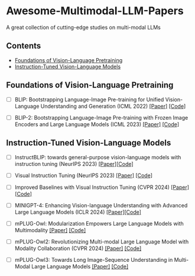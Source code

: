 # Awesome-Multimodal-LLM-Papers
A great collection of cutting-edge studies on multi-modal LLMs

## Contents
- [Foundations of Vision-Language Pretraining](#Foundations-of-Vision-Language-Pretraining)
- [Instruction-Tuned Vision-Language Models](#Instruction-Tuned-Vision-Language-Models)

 
## Foundations of Vision-Language Pretraining 

 - [ ] BLIP: Bootstrapping Language-Image Pre-training for Unified Vision-Language Understanding and Generation (ICML 2022) [[Paper]](https://proceedings.mlr.press/v162/li22n/li22n.pdf) [[Code]](https://github.com/salesforce/BLIP) 

- [ ] BLIP-2: Bootstrapping Language-Image Pre-training with Frozen Image Encoders and Large Language Models (ICML 2023) [[Paper]](https://proceedings.mlr.press/v202/li23q/li23q.pdf) [[Code]](https://github.com/salesforce/LAVIS/tree/main/projects/blip2)


## Instruction-Tuned Vision-Language Models

- [ ] InstructBLIP: towards general-purpose vision-language models with instruction tuning (NeurIPS 2023) [[Paper]](https://arxiv.org/pdf/2305.06500)[[Code]](https://github.com/salesforce/LAVIS/tree/main/projects/instructblip)

- [ ] Visual Instruction Tuning (NeurIPS 2023) [[Paper]](https://arxiv.org/pdf/2304.08485) [[Code]](https://github.com/haotian-liu/LLaVA) 

- [ ] Improved Baselines with Visual Instruction Tuning (CVPR 2024) [[Paper]](https://openaccess.thecvf.com/content/CVPR2024/papers/Liu_Improved_Baselines_with_Visual_Instruction_Tuning_CVPR_2024_paper.pdf) [[Code]](https://github.com/haotian-liu/LLaVA)

- [ ] MINIGPT-4: Enhancing Vision-language Understanding with Advanced Large Language Models (ICLR 2024) [[Paper]](https://openreview.net/pdf?id=1tZbq88f27)[[Code]](https://github.com/Vision-CAIR/MiniGPT-4)

- [ ] mPLUG-Owl: Modularization Empowers Large Language Models with Multimodality [[Paper]](https://arxiv.org/pdf/2304.14178) [[Code]](https://github.com/X-PLUG/mPLUG-Owl)

- [ ] mPLUG-Owl2: Revolutionizing Multi-modal Large Language Model with Modality Collaboration (CVPR 2024) [[Paper]](https://openaccess.thecvf.com/content/CVPR2024/papers/Ye_mPLUG-Owl2_Revolutionizing_Multi-modal_Large_Language_Model_with_Modality_Collaboration_CVPR_2024_paper.pdf) [[Code]](https://github.com/X-PLUG/mPLUG-Owl/tree/main/mPLUG-Owl2)

- [ ] mPLUG-Owl3: Towards Long Image-Sequence Understanding in Multi-Modal Large Language Models [[Paper]](https://arxiv.org/pdf/2408.04840?) [[Code]](https://github.com/X-PLUG/mPLUG-Owl)


